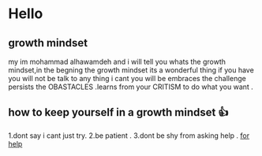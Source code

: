 # Hello 
## **growth mindset**
my im mohammad alhawamdeh and i will tell you whats the growth mindset,in the begning the growth mindset its a wonderful thing if you have you will not be talk to any thing i cant you will be embraces the challenge persists the OBASTACLES .learns from your CRITISM to do what you want .
## how to keep yourself in a growth mindset :+1:
1.dont say i cant just try.
2.be patient .
3.dont be shy from asking help .
[for help](https://www.mindsetworks.com/science//CONTRIBUTING.md)


